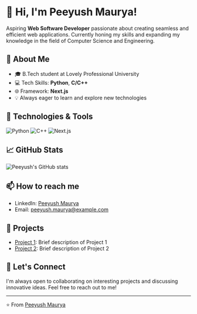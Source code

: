# 👋 Hi, I'm Peeyush Maurya!

Aspiring **Web Software Developer** passionate about creating seamless and efficient web applications. Currently honing my skills and expanding my knowledge in the field of Computer Science and Engineering.

## 🚀 About Me
- 🎓 B.Tech student at Lovely Professional University
- 💻 Tech Skills: **Python**, **C/C++**
- 🌐 Framework: **Next.js**
- 💡 Always eager to learn and explore new technologies

## 🔧 Technologies & Tools
![Python](https://img.shields.io/badge/-Python-000?&logo=Python)
![C++](https://img.shields.io/badge/-C++-000?&logo=C%2B%2B&logoColor=00599C)
![Next.js](https://img.shields.io/badge/-Next.js-000?&logo=Next.js)

## 📈 GitHub Stats
![Peeyush's GitHub stats](https://github-readme-stats.vercel.app/api?username=PeeyushMaurya&show_icons=true&theme=radical)

## 📫 How to reach me
- LinkedIn: [Peeyush Maurya](https://www.linkedin.com/in/peeyush-maurya)
- Email: peeyush.maurya@example.com

## 🌟 Projects
- [Project 1](https://github.com/PeeyushMaurya/project1): Brief description of Project 1
- [Project 2](https://github.com/PeeyushMaurya/project2): Brief description of Project 2

## 💬 Let's Connect
I'm always open to collaborating on interesting projects and discussing innovative ideas. Feel free to reach out to me!

---

⭐️ From [Peeyush Maurya](https://github.com/PeeyushMaurya)
